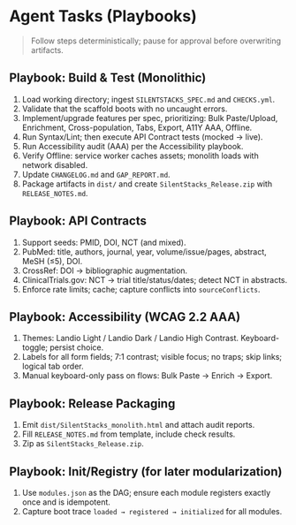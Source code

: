 # Agent Tasks (Playbooks)

> Follow steps deterministically; pause for approval before overwriting artifacts.

## Playbook: Build & Test (Monolithic)
1. Load working directory; ingest `SILENTSTACKS_SPEC.md` and `CHECKS.yml`.
2. Validate that the scaffold boots with no uncaught errors.
3. Implement/upgrade features per spec, prioritizing: Bulk Paste/Upload, Enrichment, Cross-population, Tabs, Export, A11Y AAA, Offline.
4. Run Syntax/Lint; then execute API Contract tests (mocked → live).
5. Run Accessibility audit (AAA) per the Accessibility playbook.
6. Verify Offline: service worker caches assets; monolith loads with network disabled.
7. Update `CHANGELOG.md` and `GAP_REPORT.md`.
8. Package artifacts in `dist/` and create `SilentStacks_Release.zip` with `RELEASE_NOTES.md`.

## Playbook: API Contracts
1. Support seeds: PMID, DOI, NCT (and mixed).
2. PubMed: title, authors, journal, year, volume/issue/pages, abstract, MeSH (≤5), DOI.
3. CrossRef: DOI → bibliographic augmentation.
4. ClinicalTrials.gov: NCT → trial title/status/dates; detect NCT in abstracts.
5. Enforce rate limits; cache; capture conflicts into `sourceConflicts`.

## Playbook: Accessibility (WCAG 2.2 AAA)
1. Themes: Landio Light / Landio Dark / Landio High Contrast. Keyboard-toggle; persist choice.
2. Labels for all form fields; 7:1 contrast; visible focus; no traps; skip links; logical tab order.
3. Manual keyboard-only pass on flows: Bulk Paste → Enrich → Export.

## Playbook: Release Packaging
1. Emit `dist/SilentStacks_monolith.html` and attach audit reports.
2. Fill `RELEASE_NOTES.md` from template, include check results.
3. Zip as `SilentStacks_Release.zip`.

## Playbook: Init/Registry (for later modularization)
1. Use `modules.json` as the DAG; ensure each module registers exactly once and is idempotent.
2. Capture boot trace `loaded → registered → initialized` for all modules.
